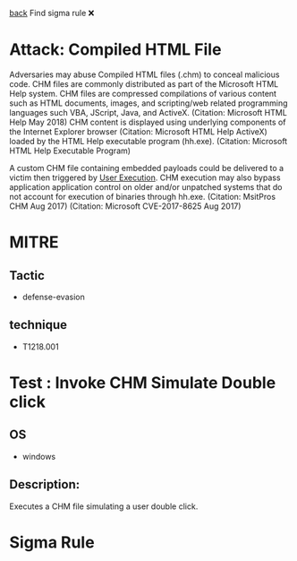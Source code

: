 
[back](../index.md)
Find sigma rule :x: 

# Attack: Compiled HTML File 

Adversaries may abuse Compiled HTML files (.chm) to conceal malicious code. CHM files are commonly distributed as part of the Microsoft HTML Help system. CHM files are compressed compilations of various content such as HTML documents, images, and scripting/web related programming languages such VBA, JScript, Java, and ActiveX. (Citation: Microsoft HTML Help May 2018) CHM content is displayed using underlying components of the Internet Explorer browser (Citation: Microsoft HTML Help ActiveX) loaded by the HTML Help executable program (hh.exe). (Citation: Microsoft HTML Help Executable Program)

A custom CHM file containing embedded payloads could be delivered to a victim then triggered by [User Execution](https://attack.mitre.org/techniques/T1204). CHM execution may also bypass application application control on older and/or unpatched systems that do not account for execution of binaries through hh.exe. (Citation: MsitPros CHM Aug 2017) (Citation: Microsoft CVE-2017-8625 Aug 2017)

# MITRE
## Tactic
  - defense-evasion


## technique
  - T1218.001


# Test : Invoke CHM Simulate Double click
## OS
  - windows


## Description:
Executes a CHM file simulating a user double click.

# Sigma Rule

